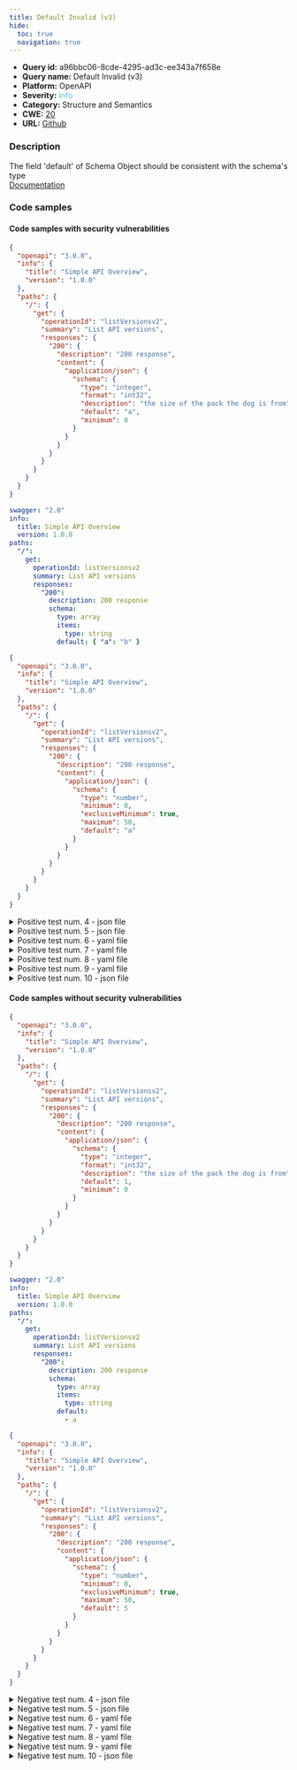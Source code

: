 ```yaml
---
title: Default Invalid (v3)
hide:
  toc: true
  navigation: true
---
```


<style>
  .highlight .hll {
    background-color: #ff171742;
  }
  .md-content {
    max-width: 1100px;
    margin: 0 auto;
  }
</style>

-   **Query id:** a96bbc06-8cde-4295-ad3c-ee343a7f658e
-   **Query name:** Default Invalid (v3)
-   **Platform:** OpenAPI
-   **Severity:** <span style="color:#5bc0de">Info</span>
-   **Category:** Structure and Semantics
-   **CWE:** <a href="https://cwe.mitre.org/data/definitions/20.html" onclick="newWindowOpenerSafe(event, 'https://cwe.mitre.org/data/definitions/20.html')">20</a>
-   **URL:** [Github](https://github.com/Checkmarx/kics/tree/master/assets/queries/openAPI/general/default_invalid)

### Description
The field 'default' of Schema Object should be consistent with the schema's type<br>
[Documentation](https://swagger.io/specification/#schema-object)

### Code samples
#### Code samples with security vulnerabilities
```json title="Positive test num. 1 - json file" hl_lines="21"
{
  "openapi": "3.0.0",
  "info": {
    "title": "Simple API Overview",
    "version": "1.0.0"
  },
  "paths": {
    "/": {
      "get": {
        "operationId": "listVersionsv2",
        "summary": "List API versions",
        "responses": {
          "200": {
            "description": "200 response",
            "content": {
              "application/json": {
                "schema": {
                  "type": "integer",
                  "format": "int32",
                  "description": "the size of the pack the dog is from",
                  "default": "a",
                  "minimum": 0
                }
              }
            }
          }
        }
      }
    }
  }
}

```
```yaml title="Positive test num. 2 - yaml file" hl_lines="17"
swagger: "2.0"
info:
  title: Simple API Overview
  version: 1.0.0
paths:
  "/":
    get:
      operationId: listVersionsv2
      summary: List API versions
      responses:
        "200":
          description: 200 response
          schema:
            type: array
            items:
              type: string
            default: { "a": "b" }

```
```json title="Positive test num. 3 - json file" hl_lines="22"
{
  "openapi": "3.0.0",
  "info": {
    "title": "Simple API Overview",
    "version": "1.0.0"
  },
  "paths": {
    "/": {
      "get": {
        "operationId": "listVersionsv2",
        "summary": "List API versions",
        "responses": {
          "200": {
            "description": "200 response",
            "content": {
              "application/json": {
                "schema": {
                  "type": "number",
                  "minimum": 0,
                  "exclusiveMinimum": true,
                  "maximum": 50,
                  "default": "a"
                }
              }
            }
          }
        }
      }
    }
  }
}

```
<details><summary>Positive test num. 4 - json file</summary>

```json hl_lines="18"
{
  "openapi": "3.0.0",
  "info": {
    "title": "Simple API Overview",
    "version": "1.0.0"
  },
  "paths": {
    "/": {
      "get": {
        "operationId": "listVersionsv2",
        "summary": "List API versions",
        "responses": {
          "200": {
            "description": "200 response",
            "content": {
              "application/json": {
                "schema": {
                  "default": [
                    {
                      "message": "hello",
                      "code": 200
                    }
                  ],
                  "type": "object",
                  "required": [
                    "message",
                    "code"
                  ],
                  "properties": {
                    "message": {
                      "type": "string"
                    },
                    "code": {
                      "type": "integer",
                      "minimum": 100,
                      "maximum": 600
                    }
                  }
                }
              }
            }
          }
        }
      }
    }
  }
}

```
</details>
<details><summary>Positive test num. 5 - json file</summary>

```json hl_lines="18"
{
  "openapi": "3.0.0",
  "info": {
    "title": "Simple API Overview",
    "version": "1.0.0"
  },
  "paths": {
    "/": {
      "get": {
        "operationId": "listVersionsv2",
        "summary": "List API versions",
        "responses": {
          "200": {
            "description": "200 response",
            "content": {
              "application/json": {
                "schema": {
                  "default": {
                    "a": "b"
                  },
                  "type": "array",
                  "items": {
                    "type": "string"
                  }
                }
              }
            }
          }
        }
      }
    }
  }
}

```
</details>
<details><summary>Positive test num. 6 - yaml file</summary>

```yaml hl_lines="19"
openapi: 3.0.0
info:
  title: Simple API Overview
  version: 1.0.0
paths:
  "/":
    get:
      operationId: listVersionsv2
      summary: List API versions
      responses:
        "200":
          description: 200 response
          content:
            application/json:
              schema:
                type: integer
                format: int32
                description: the size of the pack the dog is from
                default: "a"
                minimum: 0

```
</details>
<details><summary>Positive test num. 7 - yaml file</summary>

```yaml hl_lines="20"
openapi: 3.0.0
info:
  title: Simple API Overview
  version: 1.0.0
paths:
  "/":
    get:
      operationId: listVersionsv2
      summary: List API versions
      responses:
        "200":
          description: 200 response
          content:
            application/json:
              schema:
                type: number
                minimum: 0
                exclusiveMinimum: true
                maximum: 50
                default: "a"

```
</details>
<details><summary>Positive test num. 8 - yaml file</summary>

```yaml hl_lines="27"
openapi: 3.0.0
info:
  title: Simple API Overview
  version: 1.0.0
paths:
  "/":
    get:
      operationId: listVersionsv2
      summary: List API versions
      responses:
        "200":
          description: 200 response
          content:
            application/json:
              schema:
                type: object
                required:
                  - message
                  - code
                properties:
                  message:
                    type: string
                  code:
                    type: integer
                    minimum: 100
                    maximum: 600
                default:
                  - { "message": "hello", "code": 200 }

```
</details>
<details><summary>Positive test num. 9 - yaml file</summary>

```yaml hl_lines="19"
openapi: 3.0.0
info:
  title: Simple API Overview
  version: 1.0.0
paths:
  "/":
    get:
      operationId: listVersionsv2
      summary: List API versions
      responses:
        "200":
          description: 200 response
          content:
            application/json:
              schema:
                type: array
                items:
                  type: string
                default: { "a": "b" }

```
</details>
<details><summary>Positive test num. 10 - json file</summary>

```json hl_lines="16"
{
  "swagger": "2.0",
  "info": {
    "title": "Simple API Overview",
    "version": "1.0.0"
  },
  "paths": {
    "/": {
      "get": {
        "operationId": "listVersionsv2",
        "summary": "List API versions",
        "responses": {
          "200": {
            "description": "200 response",
            "schema": {
              "default": {
                "a": "b"
              },
              "type": "array",
              "items": {
                "type": "string"
              }
            }
          }
        }
      }
    }
  }
}

```
</details>


#### Code samples without security vulnerabilities
```json title="Negative test num. 1 - json file"
{
  "openapi": "3.0.0",
  "info": {
    "title": "Simple API Overview",
    "version": "1.0.0"
  },
  "paths": {
    "/": {
      "get": {
        "operationId": "listVersionsv2",
        "summary": "List API versions",
        "responses": {
          "200": {
            "description": "200 response",
            "content": {
              "application/json": {
                "schema": {
                  "type": "integer",
                  "format": "int32",
                  "description": "the size of the pack the dog is from",
                  "default": 1,
                  "minimum": 0
                }
              }
            }
          }
        }
      }
    }
  }
}

```
```yaml title="Negative test num. 2 - yaml file"
swagger: "2.0"
info:
  title: Simple API Overview
  version: 1.0.0
paths:
  "/":
    get:
      operationId: listVersionsv2
      summary: List API versions
      responses:
        "200":
          description: 200 response
          schema:
            type: array
            items:
              type: string
            default:
              - a

```
```json title="Negative test num. 3 - json file"
{
  "openapi": "3.0.0",
  "info": {
    "title": "Simple API Overview",
    "version": "1.0.0"
  },
  "paths": {
    "/": {
      "get": {
        "operationId": "listVersionsv2",
        "summary": "List API versions",
        "responses": {
          "200": {
            "description": "200 response",
            "content": {
              "application/json": {
                "schema": {
                  "type": "number",
                  "minimum": 0,
                  "exclusiveMinimum": true,
                  "maximum": 50,
                  "default": 5
                }
              }
            }
          }
        }
      }
    }
  }
}

```
<details><summary>Negative test num. 4 - json file</summary>

```json
{
  "openapi": "3.0.0",
  "info": {
    "title": "Simple API Overview",
    "version": "1.0.0"
  },
  "paths": {
    "/": {
      "get": {
        "operationId": "listVersionsv2",
        "summary": "List API versions",
        "responses": {
          "200": {
            "description": "200 response",
            "content": {
              "application/json": {
                "schema": {
                  "type": "object",
                  "required": [
                    "message",
                    "code"
                  ],
                  "properties": {
                    "message": {
                      "type": "string"
                    },
                    "code": {
                      "type": "integer",
                      "minimum": 100,
                      "maximum": 600
                    }
                  },
                  "default": {
                    "message": "hello",
                    "code": 200
                  }
                }
              }
            }
          }
        }
      }
    }
  }
}

```
</details>
<details><summary>Negative test num. 5 - json file</summary>

```json
{
  "openapi": "3.0.0",
  "info": {
    "title": "Simple API Overview",
    "version": "1.0.0"
  },
  "paths": {
    "/": {
      "get": {
        "operationId": "listVersionsv2",
        "summary": "List API versions",
        "responses": {
          "200": {
            "description": "200 response",
            "content": {
              "application/json": {
                "schema": {
                  "type": "array",
                  "items": {
                    "type": "string"
                  },
                  "default": [
                    "a"
                  ]
                }
              }
            }
          }
        }
      }
    }
  }
}

```
</details>
<details><summary>Negative test num. 6 - yaml file</summary>

```yaml
openapi: 3.0.0
info:
  title: Simple API Overview
  version: 1.0.0
paths:
  "/":
    get:
      operationId: listVersionsv2
      summary: List API versions
      responses:
        "200":
          description: 200 response
          content:
            application/json:
              schema:
                type: integer
                format: int32
                description: the size of the pack the dog is from
                default: 1
                minimum: 0

```
</details>
<details><summary>Negative test num. 7 - yaml file</summary>

```yaml
openapi: 3.0.0
info:
  title: Simple API Overview
  version: 1.0.0
paths:
  "/":
    get:
      operationId: listVersionsv2
      summary: List API versions
      responses:
        "200":
          description: 200 response
          content:
            application/json:
              schema:
                type: number
                minimum: 0
                exclusiveMinimum: true
                maximum: 50
                default: 5

```
</details>
<details><summary>Negative test num. 8 - yaml file</summary>

```yaml
openapi: 3.0.0
info:
  title: Simple API Overview
  version: 1.0.0
paths:
  "/":
    get:
      operationId: listVersionsv2
      summary: List API versions
      responses:
        "200":
          description: 200 response
          content:
            application/json:
              schema:
                type: object
                required:
                  - message
                  - code
                properties:
                  message:
                    type: string
                  code:
                    type: integer
                    minimum: 100
                    maximum: 600
                default: { "message": "hello", "code": 200 }

```
</details>
<details><summary>Negative test num. 9 - yaml file</summary>

```yaml
openapi: 3.0.0
info:
  title: Simple API Overview
  version: 1.0.0
paths:
  "/":
    get:
      operationId: listVersionsv2
      summary: List API versions
      responses:
        "200":
          description: 200 response
          content:
            application/json:
              schema:
                type: array
                items:
                  type: string
                default:
                  - a

```
</details>
<details><summary>Negative test num. 10 - json file</summary>

```json
{
  "swagger": "2.0",
  "info": {
    "title": "Simple API Overview",
    "version": "1.0.0"
  },
  "paths": {
    "/": {
      "get": {
        "operationId": "listVersionsv2",
        "summary": "List API versions",
        "responses": {
          "200": {
            "description": "200 response",
            "schema": {
              "type": "array",
              "items": {
                "type": "string"
              },
              "default": [
                "a"
              ]
            }
          }
        }
      }
    }
  }
}

```
</details>
